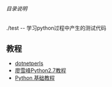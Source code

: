 ###### 目录说明
./test  -- 学习python过程中产生的测试代码

## 教程
* [dotnetperls](http://www.dotnetperls.com/python)
* [廖雪峰Python2.7教程](http://www.liaoxuefeng.com/wiki/001374738125095c955c1e6d8bb493182103fac9270762a000)
* [Python 基础教程](http://www.runoob.com/python/python-tutorial.html)
